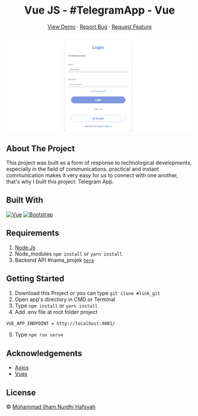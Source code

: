 <h1 align='center'>Vue JS - #TelegramApp - Vue</h1>
  <p align="center">
    <a href="link_deploy">View Demo</a>
    ·
    <a href="https://github.com/IlhamHafsyah/Coffee-Brick_Frontend">Report Bug</a>
    ·
    <a href="https://github.com/IlhamHafsyah/Coffee-Brick_Frontend">Request Feature</a>
  </p>

![Image Banner](https://raw.githubusercontent.com/IlhamHafsyah/Telegram-vue/main/telegramBanner.png)

## About The Project

This project was built as a form of response to technological developments, especially in the field of communications. practical and instant communication makes it very easy for us to connect with one another, that's why I built this project. Telegram App.

## Built With

[![Vue](https://img.shields.io/badge/Vue-v2.6.11-green)](https://github.com/vuejs/vue)
[![Bootstrap](https://img.shields.io/badge/Bootstrap-v4.5.x-blue)](https://github.com/bootstrap-vue/bootstrap-vue)

## Requirements

1. <a href="https://nodejs.org/en/download/">Node Js</a>
2. Node_modules `npm install` or `yarn install`
3. Backend API #nama_projek [`here`](https://github.com/arkbootcamp/week4-web3-express)

## Getting Started

1. Download this Project or you can type `git clone #link_git`
2. Open app's directory in CMD or Terminal
3. Type `npm install` or `yarn install`
4. Add .env file at root folder project

```sh
VUE_APP_ENDPOINT = http://localhost:4001/
```

5. Type `npm run serve`

## Acknowledgements

- [Axios](https://www.npmjs.com/package/axios)
- [Vuex](https://vuex.vuejs.org/)

## License

© [Mohammad Ilham Nurdhi Hafsyah](https://github.com/IlhamHafsyah/)
